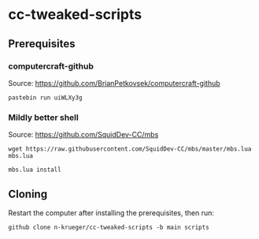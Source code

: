 # cc-tweaked-scripts

## Prerequisites
### computercraft-github
Source: https://github.com/BrianPetkovsek/computercraft-github
```
pastebin run uiWLXy3g
```

### Mildly better shell
Source: https://github.com/SquidDev-CC/mbs
```
wget https://raw.githubusercontent.com/SquidDev-CC/mbs/master/mbs.lua mbs.lua
```
```
mbs.lua install
```

## Cloning

Restart the computer after installing the prerequisites, then run:

```
github clone n-krueger/cc-tweaked-scripts -b main scripts
```
